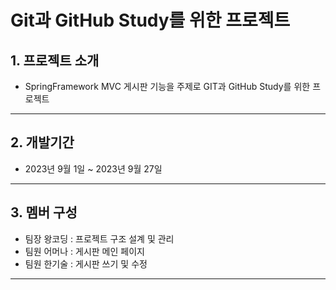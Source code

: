 # Git과 GitHub Study를 위한 프로젝트

## 1. 프로젝트 소개
* SpringFramework MVC 게시판 기능을 주제로 GIT과 GitHub Study를 위한 프로젝트
---

## 2. 개발기간
* 2023년 9월 1일 ~ 2023년 9월 27일
---

## 3. 멤버 구성
* 팀장 왕코딩 : 프로젝트 구조 설계 및 관리
* 팀원 어머나 : 게시판 메인 페이지
* 팀원 한기술 : 게시판 쓰기 및 수정

---
